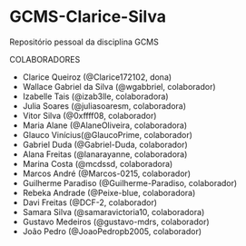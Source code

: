 # GCMS-Clarice-Silva
Repositório pessoal da disciplina GCMS

COLABORADORES

- Clarice Queiroz (@Clarice172102, dona)
- Wallace Gabriel da Silva (@wgabbriel, colaborador)
- Izabelle Tais (@izab3lle, colaboradora)
- Julia Soares (@juliasoaresm, colaboradora)
- Vitor Silva (@0xffff08, colaborador)
- Maria Alane (@AlaneOliveira, colaboradora)
- Glauco Vinícius(@GlaucoPrime, colaborador)
- Gabriel Duda (@Gabriel-Duda, colaborador)
- Alana Freitas (@lanarayanne, colaboradora)
- Marina Costa (@mcdssd, colaboradora)
- Marcos André (@Marcos-0215, colaborador)
- Guilherme Paradiso (@Guilherme-Paradiso, colaborador)
- Rebeka Andrade (@Peixe-blue, colaboradora)
- Davi Freitas (@DCF-2, colaborador)
- Samara Silva (@samaravictoria10, colaboradora)
- Gustavo Medeiros (@gustavo-mdrs, colaborador)
- João Pedro (@JoaoPedropb2005, colaborador)
